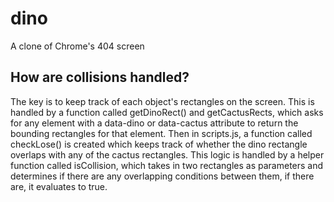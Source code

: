 # dino
A clone of Chrome's 404 screen


## How are collisions handled? 
The key is to keep track of each object's rectangles on the screen. This is handled by a function called getDinoRect() and getCactusRects, which asks for any element with a data-dino or data-cactus attribute to return the bounding rectangles for that element. Then in scripts.js, a function called checkLose() is created which keeps track of whether the dino rectangle overlaps with any of the cactus rectangles. This logic is handled by a helper function called isCollision, which takes in two rectangles as parameters and determines if there are any overlapping conditions between them, if there are, it evaluates to true. 
